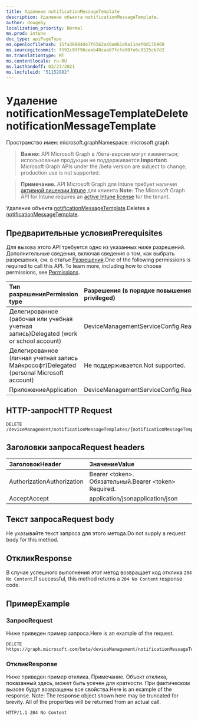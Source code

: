 ```yaml
---
title: Удаление notificationMessageTemplate
description: Удаление объекта notificationMessageTemplate.
author: dougeby
localization_priority: Normal
ms.prod: intune
doc_type: apiPageType
ms.openlocfilehash: 15fa38984d47f6562a40a061d9a114ef0d17b908
ms.sourcegitcommit: f592c9ff96ceeb40caa67fcfe90fe6c8525cb7d2
ms.translationtype: MT
ms.contentlocale: ru-RU
ms.lasthandoff: 03/23/2021
ms.locfileid: "51152882"
---
```

# <a name="delete-notificationmessagetemplate"></a><span data-ttu-id="5a057-103">Удаление notificationMessageTemplate</span><span class="sxs-lookup"><span data-stu-id="5a057-103">Delete notificationMessageTemplate</span></span>

<span data-ttu-id="5a057-104">Пространство имен: microsoft.graph</span><span class="sxs-lookup"><span data-stu-id="5a057-104">Namespace: microsoft.graph</span></span>

> <span data-ttu-id="5a057-105">**Важно:** API Microsoft Graph в /бета-версии могут изменяться; использование продукции не поддерживается.</span><span class="sxs-lookup"><span data-stu-id="5a057-105">**Important:** Microsoft Graph APIs under the /beta version are subject to change; production use is not supported.</span></span>

> <span data-ttu-id="5a057-106">**Примечание.** API Microsoft Graph для Intune требует наличия [активной лицензии Intune](https://go.microsoft.com/fwlink/?linkid=839381) для клиента.</span><span class="sxs-lookup"><span data-stu-id="5a057-106">**Note:** The Microsoft Graph API for Intune requires an [active Intune license](https://go.microsoft.com/fwlink/?linkid=839381) for the tenant.</span></span>

<span data-ttu-id="5a057-107">Удаление объекта [notificationMessageTemplate](../resources/intune-notification-notificationmessagetemplate.md).</span><span class="sxs-lookup"><span data-stu-id="5a057-107">Deletes a [notificationMessageTemplate](../resources/intune-notification-notificationmessagetemplate.md).</span></span>

## <a name="prerequisites"></a><span data-ttu-id="5a057-108">Предварительные условия</span><span class="sxs-lookup"><span data-stu-id="5a057-108">Prerequisites</span></span>
<span data-ttu-id="5a057-p101">Для вызова этого API требуется одно из указанных ниже разрешений. Дополнительные сведения, включая сведения о том, как выбрать разрешения, см. в статье [Разрешения](/graph/permissions-reference).</span><span class="sxs-lookup"><span data-stu-id="5a057-p101">One of the following permissions is required to call this API. To learn more, including how to choose permissions, see [Permissions](/graph/permissions-reference).</span></span>

|<span data-ttu-id="5a057-111">Тип разрешения</span><span class="sxs-lookup"><span data-stu-id="5a057-111">Permission type</span></span>|<span data-ttu-id="5a057-112">Разрешения (в порядке повышения привилегий)</span><span class="sxs-lookup"><span data-stu-id="5a057-112">Permissions (from least to most privileged)</span></span>|
|:---|:---|
|<span data-ttu-id="5a057-113">Делегированное (рабочая или учебная учетная запись)</span><span class="sxs-lookup"><span data-stu-id="5a057-113">Delegated (work or school account)</span></span>|<span data-ttu-id="5a057-114">DeviceManagementServiceConfig.ReadWrite.All</span><span class="sxs-lookup"><span data-stu-id="5a057-114">DeviceManagementServiceConfig.ReadWrite.All</span></span>|
|<span data-ttu-id="5a057-115">Делегированное (личная учетная запись Майкрософт)</span><span class="sxs-lookup"><span data-stu-id="5a057-115">Delegated (personal Microsoft account)</span></span>|<span data-ttu-id="5a057-116">Не поддерживается.</span><span class="sxs-lookup"><span data-stu-id="5a057-116">Not supported.</span></span>|
|<span data-ttu-id="5a057-117">Приложение</span><span class="sxs-lookup"><span data-stu-id="5a057-117">Application</span></span>|<span data-ttu-id="5a057-118">DeviceManagementServiceConfig.ReadWrite.All</span><span class="sxs-lookup"><span data-stu-id="5a057-118">DeviceManagementServiceConfig.ReadWrite.All</span></span>|

## <a name="http-request"></a><span data-ttu-id="5a057-119">HTTP-запрос</span><span class="sxs-lookup"><span data-stu-id="5a057-119">HTTP Request</span></span>
<!-- {
  "blockType": "ignored"
}
-->
``` http
DELETE /deviceManagement/notificationMessageTemplates/{notificationMessageTemplateId}
```

## <a name="request-headers"></a><span data-ttu-id="5a057-120">Заголовки запроса</span><span class="sxs-lookup"><span data-stu-id="5a057-120">Request headers</span></span>
|<span data-ttu-id="5a057-121">Заголовок</span><span class="sxs-lookup"><span data-stu-id="5a057-121">Header</span></span>|<span data-ttu-id="5a057-122">Значение</span><span class="sxs-lookup"><span data-stu-id="5a057-122">Value</span></span>|
|:---|:---|
|<span data-ttu-id="5a057-123">Authorization</span><span class="sxs-lookup"><span data-stu-id="5a057-123">Authorization</span></span>|<span data-ttu-id="5a057-124">Bearer &lt;token&gt;. Обязательный.</span><span class="sxs-lookup"><span data-stu-id="5a057-124">Bearer &lt;token&gt; Required.</span></span>|
|<span data-ttu-id="5a057-125">Accept</span><span class="sxs-lookup"><span data-stu-id="5a057-125">Accept</span></span>|<span data-ttu-id="5a057-126">application/json</span><span class="sxs-lookup"><span data-stu-id="5a057-126">application/json</span></span>|

## <a name="request-body"></a><span data-ttu-id="5a057-127">Текст запроса</span><span class="sxs-lookup"><span data-stu-id="5a057-127">Request body</span></span>
<span data-ttu-id="5a057-128">Не указывайте текст запроса для этого метода.</span><span class="sxs-lookup"><span data-stu-id="5a057-128">Do not supply a request body for this method.</span></span>

## <a name="response"></a><span data-ttu-id="5a057-129">Отклик</span><span class="sxs-lookup"><span data-stu-id="5a057-129">Response</span></span>
<span data-ttu-id="5a057-130">В случае успешного выполнения этот метод возвращает код отклика `204 No Content`.</span><span class="sxs-lookup"><span data-stu-id="5a057-130">If successful, this method returns a `204 No Content` response code.</span></span>

## <a name="example"></a><span data-ttu-id="5a057-131">Пример</span><span class="sxs-lookup"><span data-stu-id="5a057-131">Example</span></span>

### <a name="request"></a><span data-ttu-id="5a057-132">Запрос</span><span class="sxs-lookup"><span data-stu-id="5a057-132">Request</span></span>
<span data-ttu-id="5a057-133">Ниже приведен пример запроса.</span><span class="sxs-lookup"><span data-stu-id="5a057-133">Here is an example of the request.</span></span>
``` http
DELETE https://graph.microsoft.com/beta/deviceManagement/notificationMessageTemplates/{notificationMessageTemplateId}
```

### <a name="response"></a><span data-ttu-id="5a057-134">Отклик</span><span class="sxs-lookup"><span data-stu-id="5a057-134">Response</span></span>
<span data-ttu-id="5a057-p102">Ниже приведен пример отклика. Примечание. Объект отклика, показанный здесь, может быть усечен для краткости. При фактическом вызове будут возвращены все свойства.</span><span class="sxs-lookup"><span data-stu-id="5a057-p102">Here is an example of the response. Note: The response object shown here may be truncated for brevity. All of the properties will be returned from an actual call.</span></span>
``` http
HTTP/1.1 204 No Content
```




